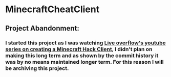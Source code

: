# MinecraftCheatClient

## Project Abandonment:
### I started this project as I was watching [Live overflow's youtube series on creating a Minecraft Hack Client](https://www.youtube.com/watch?v=Ekcseve-mOg&ab_channel=LiveOverflow), I didn't plan on making this long term and as shown by the commit history it was by no means maintained longer term. For this reason I will be archiving this project.
